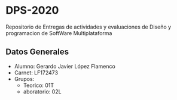 # DPS-2020
Repositorio de Entregas de actividades y evaluaciones de Diseño y programacion de SoftWare Multiplataforma

## Datos Generales
* Alumno: Gerardo Javier López Flamenco
* Carnet: LF172473
* Grupos:
  * Teorico:      01T
  * aboratorio:  02L
